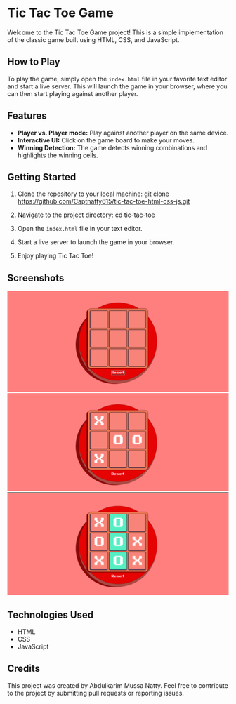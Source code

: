 # Tic Tac Toe Game

Welcome to the Tic Tac Toe Game project! This is a simple implementation of the classic game built using HTML, CSS, and JavaScript.

## How to Play

To play the game, simply open the `index.html` file in your favorite text editor and start a live server. This will launch the game in your browser, where you can then start playing against another player.

## Features

- **Player vs. Player mode:** Play against another player on the same device.
- **Interactive UI:** Click on the game board to make your moves.
- **Winning Detection:** The game detects winning combinations and highlights the winning cells.

## Getting Started

1. Clone the repository to your local machine:
   git clone https://github.com/Captnatty615/tic-tac-toe-html-css-js.git
2. Navigate to the project directory:
   cd tic-tac-toe
3. Open the `index.html` file in your text editor.

4. Start a live server to launch the game in your browser.

5. Enjoy playing Tic Tac Toe!

## Screenshots

![Screenshot 1](NewGame.PNG)
![Screenshot 2](MidGame.PNG)
![Screenshot 2](winGame.PNG)

## Technologies Used

- HTML
- CSS
- JavaScript

## Credits

This project was created by Abdulkarim Mussa Natty. Feel free to contribute to the project by submitting pull requests or reporting issues.
